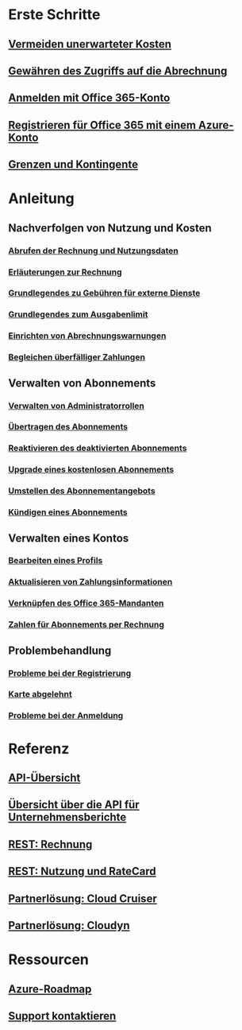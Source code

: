 # Erste Schritte
## [Vermeiden unerwarteter Kosten](billing-getting-started.md)
## [Gewähren des Zugriffs auf die Abrechnung](billing-manage-access.md)
## [Anmelden mit Office 365-Konto](billing-use-existing-office-365-account-azure-subscription.md)
## [Registrieren für Office 365 mit einem Azure-Konto](billing-use-existing-azure-account-for-office-365-subscription.md)
## [Grenzen und Kontingente](../azure-subscription-service-limits.md?toc=/azure/billing/TOC.json)

# Anleitung
## Nachverfolgen von Nutzung und Kosten
### [Abrufen der Rechnung und Nutzungsdaten](billing-download-azure-invoice-daily-usage-date.md)
### [Erläuterungen zur Rechnung](billing-understand-your-bill.md)
### [Grundlegendes zu Gebühren für externe Dienste](billing-understand-your-azure-marketplace-charges.md)
### [Grundlegendes zum Ausgabenlimit](billing-spending-limit.md)
### [Einrichten von Abrechnungswarnungen](billing-set-up-alerts.md)
### [Begleichen überfälliger Zahlungen](billing-azure-subscription-past-due-balance.md)

## Verwalten von Abonnements
### [Verwalten von Administratorrollen](billing-add-change-azure-subscription-administrator.md)
### [Übertragen des Abonnements](billing-subscription-transfer.md)
### [Reaktivieren des deaktivierten Abonnements](billing-subscription-become-disable.md)
### [Upgrade eines kostenlosen Abonnements](billing-upgrade-azure-subscription.md)
### [Umstellen des Abonnementangebots](billing-how-to-switch-azure-offer.md)
### [Kündigen eines Abonnements](billing-how-to-cancel-azure-subscription.md)
## Verwalten eines Kontos
### [Bearbeiten eines Profils](billing-how-to-change-azure-account-profile.md)
### [Aktualisieren von Zahlungsinformationen](billing-how-to-change-credit-card.md)
### [Verknüpfen des Office 365-Mandanten](billing-add-office-365-tenant-to-azure-subscription.md)
### [Zahlen für Abonnements per Rechnung](billing-how-to-pay-by-invoice.md)
## Problembehandlung
### [Probleme bei der Registrierung](billing-troubleshoot-azure-sign-up-issues.md)
### [Karte abgelehnt](billing-credit-card-fails-during-azure-sign-up.md)
### [Probleme bei der Anmeldung](billing-cannot-login-subscription.md)

# Referenz
## [API-Übersicht](billing-usage-rate-card-overview.md)
## [Übersicht über die API für Unternehmensberichte](billing-enterprise-api.md)
## [REST: Rechnung](/rest/api/billing)
## [REST: Nutzung und RateCard](https://msdn.microsoft.com/library/azure/1ea5b323-54bb-423d-916f-190de96c6a3c)
## [Partnerlösung: Cloud Cruiser](billing-usage-rate-card-partner-solution-cloudcruiser.md)
## [Partnerlösung: Cloudyn](billing-usage-rate-card-partner-solution-cloudyn.md)

# Ressourcen
## [Azure-Roadmap](https://azure.microsoft.com/roadmap/)
## [Support kontaktieren](../azure-supportability/how-to-create-azure-support-request.md)
